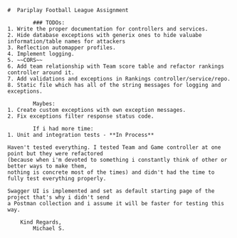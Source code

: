 	#  Pariplay Football League Assignment
	
			### TODOs:
	1. Write the proper documentation for controllers and services.
	2. Hide database exceptions with generix ones to hide valuabe information/table names for attackers
	3. Reflection automapper profiles.
	4. Implement logging.
	5. ~~CORS~~
	6. Add team relationship with Team score table and refactor rankings controller around it.
	7. Add validations and exceptions in Rankings controller/service/repo.
	8. Static file which has all of the string messages for logging and exceptions.
	
			Maybes:
	1. Create custom exceptions with own exception messages.
	2. Fix exceptions filter response status code.
	
			If i had more time: 
	1. Unit and integration tests - **In Process**
	
	Haven't tested everything. I tested Team and Game controller at one point but they were refactored 
	(because when i'm devoted to something i constantly think of other or better ways to make them, 
	nothing is concrete most of the times) and didn't had the time to fully test everything properly.
	
	Swagger UI is implemented and set as default starting page of the project that's why i didn't send 
	a Postman collection and i assume it will be faster for testing this way.
	
		Kind Regards, 
			Michael S.
